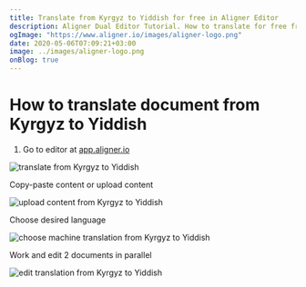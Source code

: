 ```yaml
---
title: Translate from Kyrgyz to Yiddish for free in Aligner Editor
description: Aligner Dual Editor Tutorial. How to translate for free from Kyrgyz to Yiddish. Aligner is multilingual document management platform. 
ogImage: "https://www.aligner.io/images/aligner-logo.png"
date: 2020-05-06T07:09:21+03:00
image: ../images/aligner-logo.png
onBlog: true
---
```


# How to translate document from Kyrgyz to Yiddish

1. Go to editor at [app.aligner.io](https://app.aligner.io "Aligner App web page")

![translate from Kyrgyz to Yiddish](../aligner-blank-editor.png "translate from Kyrgyz to Yiddish")

Copy-paste content or upload content

![upload content from Kyrgyz to Yiddish](../aligner-uploaded-document.png "upload content from Kyrgyz to Yiddish")

Choose desired language

![choose machine translation from Kyrgyz to Yiddish](../aligner-language-dropdown.png "choose machine translation from Kyrgyz to Yiddish")

Work and edit 2 documents in parallel

![edit translation from Kyrgyz to Yiddish](../aligner-double-sitded-editor.png "edit translation from Kyrgyz to Yiddish")

